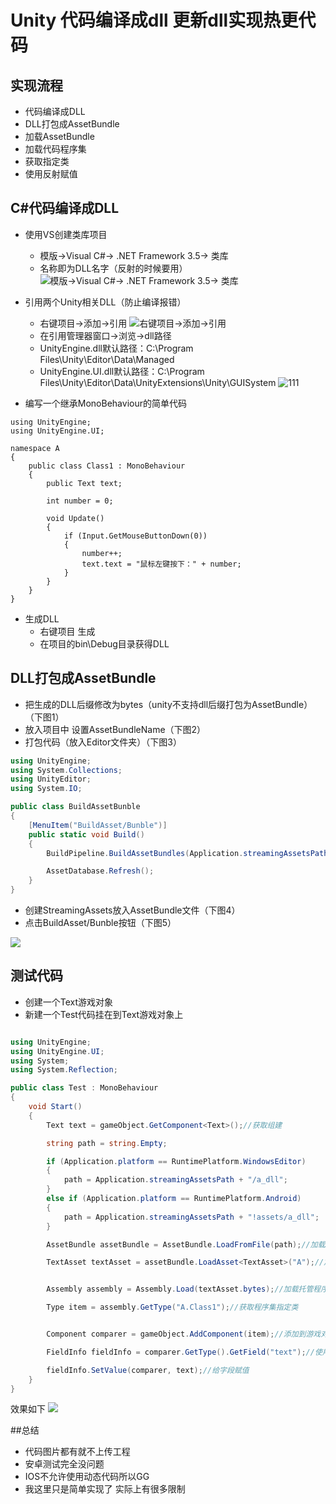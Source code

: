 # Unity 代码编译成dll 更新dll实现热更代码

## 实现流程


* 代码编译成DLL
* DLL打包成AssetBundle
* 加载AssetBundle
* 加载代码程序集
* 获取指定类
* 使用反射赋值




## C#代码编译成DLL

* 使用VS创建类库项目
  * 模版->Visual C#-> .NET Framework 3.5-> 类库
  * 名称即为DLL名字（反射的时候要用）
  ![模版->Visual C#-> .NET Framework 3.5-> 类库](https://github.com/QiangZou/Blogs/blob/master/Images/TIM%E6%88%AA%E5%9B%BE20181201180434.png?raw=true)


* 引用两个Unity相关DLL（防止编译报错）   
  * 右键项目->添加->引用
  ![右键项目->添加->引用](https://github.com/QiangZou/Blogs/blob/master/Images/TIM%E6%88%AA%E5%9B%BE20181201181404.png?raw=true)
  * 在引用管理器窗口->浏览->dll路径
  * UnityEngine.dll默认路径：C:\Program Files\Unity\Editor\Data\Managed
  * UnityEngine.UI.dll默认路径：C:\Program Files\Unity\Editor\Data\UnityExtensions\Unity\GUISystem
  ![111](https://github.com/QiangZou/Blogs/blob/master/Images/TIM%E6%88%AA%E5%9B%BE20181201182437.png?raw=true)


* 编写一个继承MonoBehaviour的简单代码

```C##
using UnityEngine;
using UnityEngine.UI;

namespace A
{
    public class Class1 : MonoBehaviour
    {
        public Text text;

        int number = 0;

        void Update()
        {
            if (Input.GetMouseButtonDown(0))
            {
                number++;
                text.text = "鼠标左键按下：" + number;
            }
        }
    }
}
```

* 生成DLL
  * 右键项目 生成
  * 在项目的bin\Debug目录获得DLL


## DLL打包成AssetBundle
* 把生成的DLL后缀修改为bytes（unity不支持dll后缀打包为AssetBundle）（下图1）
* 放入项目中 设置AssetBundleName（下图2）
* 打包代码（放入Editor文件夹）（下图3）


```C#
using UnityEngine;
using System.Collections;
using UnityEditor;
using System.IO;

public class BuildAssetBunble
{
    [MenuItem("BuildAsset/Bunble")]
    public static void Build()
    {
        BuildPipeline.BuildAssetBundles(Application.streamingAssetsPath, BuildAssetBundleOptions.DeterministicAssetBundle, EditorUserBuildSettings.activeBuildTarget);

        AssetDatabase.Refresh();
    }
}
```

* 创建StreamingAssets放入AssetBundle文件（下图4）
* 点击BuildAsset/Bunble按钮（下图5）

![](https://github.com/QiangZou/Blogs/blob/master/Images/TIM%E6%88%AA%E5%9B%BE20181203154840.png?raw=true)

## 测试代码
* 创建一个Text游戏对象
* 新建一个Test代码挂在到Text游戏对象上

```C#

using UnityEngine;
using UnityEngine.UI;
using System;
using System.Reflection;

public class Test : MonoBehaviour
{
    void Start()
    {
        Text text = gameObject.GetComponent<Text>();//获取组建

        string path = string.Empty;

        if (Application.platform == RuntimePlatform.WindowsEditor)
        {
            path = Application.streamingAssetsPath + "/a_dll";
        }
        else if (Application.platform == RuntimePlatform.Android)
        {
            path = Application.streamingAssetsPath + "!assets/a_dll";
        }

        AssetBundle assetBundle = AssetBundle.LoadFromFile(path);//加载AssetBundle

        TextAsset textAsset = assetBundle.LoadAsset<TextAsset>("A");//加载AssetBundle中的A


        Assembly assembly = Assembly.Load(textAsset.bytes);//加载托管程序集

        Type item = assembly.GetType("A.Class1");//获取程序集指定类


        Component comparer = gameObject.AddComponent(item);//添加到游戏对象上

        FieldInfo fieldInfo = comparer.GetType().GetField("text");//使用反射获取实例的字段

        fieldInfo.SetValue(comparer, text);//给字段赋值
    }
}

```
效果如下
![](https://i.imgur.com/uvdiqZJ.gif)


##总结
* 代码图片都有就不上传工程
* 安卓测试完全没问题
* IOS不允许使用动态代码所以GG
* 我这里只是简单实现了 实际上有很多限制